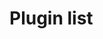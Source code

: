<script setup>
import PluginList from '/components/PluginList.vue'
</script>

# Plugin list

<PluginList></PluginList>
